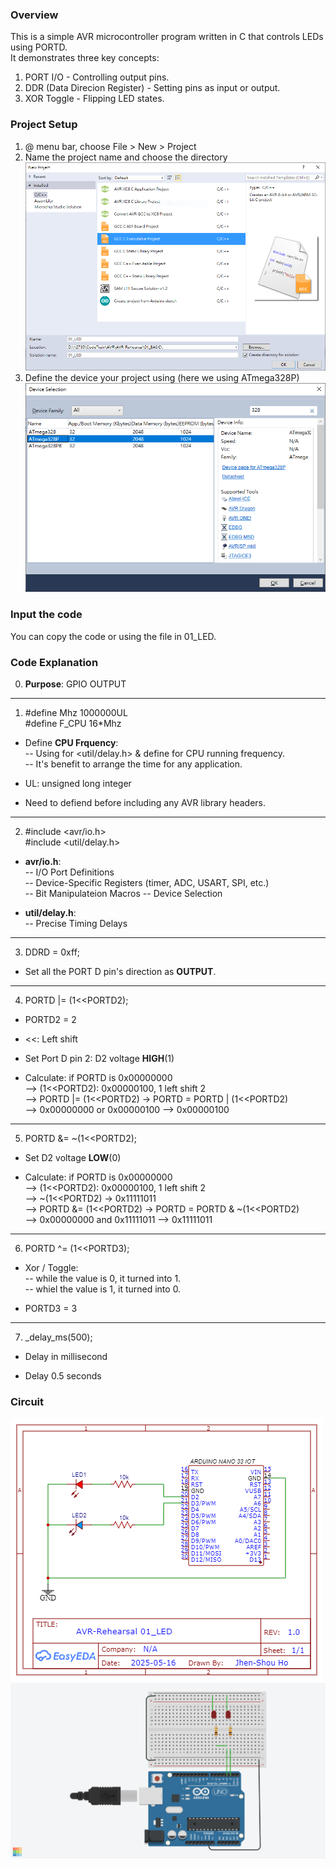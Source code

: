 ### Overview
This is a simple AVR microcontroller program written in C that controls LEDs using PORTD.  
It demonstrates three key concepts:  
1. PORT I/O - Controlling output pins.
2. DDR (Data Direcion Register) - Setting pins as input or output.
3. XOR Toggle - Flipping LED states.

### Project Setup
1. @ menu bar, choose File > New > Project
2. Name the project name and choose the directory   
![Name Project](Create_Project.PNG)
3. Define the device your project using (here we using ATmega328P)
![Device Select](Device_Select.PNG)

### Input the code
You can copy the code or using the file in 01_LED.

### Code Explanation
0. **Purpose**: GPIO OUTPUT

---
1.  #define Mhz 1000000UL  
    #define F_CPU 16*Mhz

- Define **CPU Frquency**:  
-- Using for <util/delay.h> & define for CPU running frequency.   
-- It's benefit to arrange the time for any application.

- UL: unsigned long integer
- Need to defiend before including any AVR library headers.

---
2.  #include <avr/io.h>  
    #include <util/delay.h>

- **avr/io.h**:   
-- I/O Port Definitions  
-- Device-Specific Registers (timer, ADC, USART, SPI, etc.)  
-- Bit Manipulateion Macros
-- Device Selection

- **util/delay.h**:  
-- Precise Timing Delays

---
3. DDRD = 0xff;

- Set all the PORT D pin's direction as **OUTPUT**.

---
4. PORTD |= (1<<PORTD2);

- PORTD2 = 2

- <<: Left shift

- Set Port D pin 2: D2 voltage **HIGH**(1)

- Calculate: if PORTD is 0x00000000  
--> (1<<PORTD2): 0x00000100, 1 left shift 2  
--> PORTD |= (1<<PORTD2) -> PORTD = PORTD | (1<<PORTD2)  
--> 0x00000000 or 0x00000100
--> 0x00000100 

---
5. PORTD &= ~(1<<PORTD2);

- Set D2 voltage **LOW**(0)

- Calculate: if PORTD is 0x00000000  
--> (1<<PORTD2): 0x00000100, 1 left shift 2   
--> ~(1<<PORTD2) -> 0x11111011   
--> PORTD &= (1<<PORTD2) -> PORTD = PORTD & ~(1<<PORTD2)  
--> 0x00000000 and 0x11111011
--> 0x11111011

---
6. PORTD ^= (1<<PORTD3);

- Xor / Toggle:  
-- while the value is 0, it turned into 1.  
-- whiel the value is 1, it turned into 0.

- PORTD3 = 3

---

7. _delay_ms(500);

- Delay in millisecond

- Delay 0.5 seconds


### Circuit
![Project Circuit](Schematic_Arduino_NANO_01_LED_2025-05-16.png)
![TinkerCad Circuit](01_LED_Circuit_TinkerCad.png)
